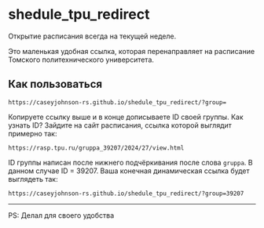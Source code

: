 # shedule_tpu_redirect

Открытие расписания всегда на текущей неделе.

Это маленькая удобная ссылка, которая перенаправляет на расписание Томского политехнического университета.

## Как пользоваться

```
https://caseyjohnson-rs.github.io/shedule_tpu_redirect/?group=
```

Копируете ссылку выше и в конце дописываете ID своей группы. Как узнать ID? Зайдите на сайт расписания, ссылка которой выглядит примерно так:

```
https://rasp.tpu.ru/gruppa_39207/2024/27/view.html
```

ID группы написан после нижнего подчёркивания после слова `gruppa`. В данном случае ID = 39207. Ваша конечная динамическая ссылка будет выглядеть так:

```
https://caseyjohnson-rs.github.io/shedule_tpu_redirect/?group=39207
```

---

PS: Делал для своего удобства